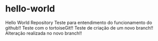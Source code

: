 # hello-world
Hello World Repository
Teste para entendimento do funcionamento do github!!
Teste com o tortoiseGit!!
Teste de criação de um novo branch!!
Alteração realizada no novo branch!!